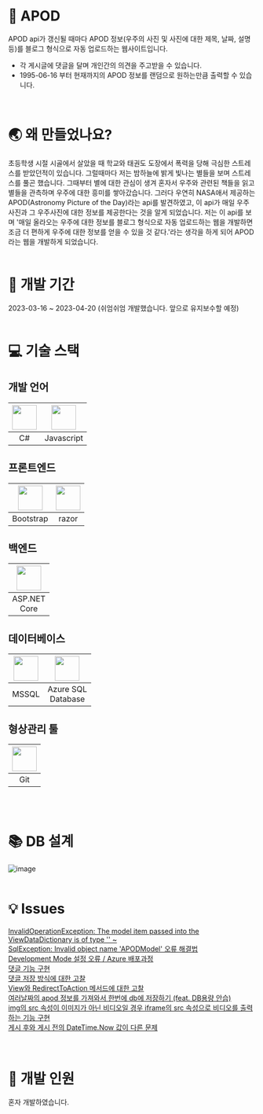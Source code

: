 # 🌌 APOD
APOD api가 갱신될 때마다 APOD 정보(우주의 사진 및 사진에 대한 제목, 날짜, 설명 등)를 블로그 형식으로 자동 업로드하는 웹사이트입니다.
* 각 게시글에 댓글을 달며 개인간의 의견을 주고받을 수 있습니다.
* 1995-06-16 부터 현재까지의 APOD 정보를 랜덤으로 원하는만큼 출력할 수 있습니다.
<br />

# 🌏 왜 만들었나요?
초등학생 시절 시골에서 살았을 때 학교와 태권도 도장에서 폭력을 당해 극심한 스트레스를 받았던적이 있습니다.
그럴때마다 저는 밤하늘에 밝게 빛나는 별들을 보며 스트레스를 풀곤 했습니다.
그때부터 별에 대한 관심이 생겨 혼자서 우주와 관련된 책들을 읽고 별들을 관측하며 우주에 대한 흥미를 쌓아갔습니다.
그러다 우연히 NASA애서 제공하는 APOD(Astronomy Picture of the Day)라는 api를 발견하였고, 이 api가 매일 우주사진과 그 우주사진에 대한 정보를 제공한다는 것을 알게 되었습니다.
저는 이 api를 보며 '매일 올라오는 우주에 대한 정보를 블로그 형식으로 자동 업로드하는 웹을 개발하면 조금 더 편하게 우주에 대한 정보를 얻을 수 있을 것 같다.'라는 생각을 하게 되어 APOD라는 웹을 개발하게 되었습니다.
<br />
<br />

# 📅 개발 기간
2023-03-16 ~ 2023-04-20 (쉬엄쉬엄 개발했습니다. 앞으로 유지보수할 예정)
<br />
<br />

# 💻 기술 스택
## 개발 언어
|<img src="https://user-images.githubusercontent.com/53690235/233387883-f05c0589-3f6e-4e6d-a3e9-ce31ac8deebc.png" width="50" height="50" />|<img src="https://user-images.githubusercontent.com/53690235/233387978-f454625b-6b12-449d-9f78-2efdbf6cf762.png" width="50" height="50" />|
|:---:|:---:|
|C#|Javascript|
## 프론트엔드
|<img src="https://user-images.githubusercontent.com/53690235/233388491-f21ba331-5dd9-41b6-9cf9-1da81ccc0f63.png" width="50" height="50" />|<img src="https://user-images.githubusercontent.com/53690235/233399068-02784351-26df-4724-b3af-b95c7a1a29fb.png" width="50" height="50" />|
|:---:|:---:|
|Bootstrap|razor|
## 백엔드
|<img src="https://user-images.githubusercontent.com/53690235/233393030-60cb263a-3a72-4307-8fd6-a99ffb43523b.png" width="50" height="50" />|
|:---:|
|ASP.NET <br/>Core|
## 데이터베이스
|<img src="https://user-images.githubusercontent.com/53690235/233382541-80335065-eddd-48f0-aef0-78865908f552.png" width="50" height="50" />|<img src="https://user-images.githubusercontent.com/53690235/233384512-ca8bc9ce-9546-4c82-8b5f-ce31d99a7146.png" width="50" height="50" />|
|:---:|:---:|
|MSSQL|Azure SQL <br /> Database|
## 형상관리 툴
|<img src="https://user-images.githubusercontent.com/53690235/233397733-4aebe3b5-2433-43ba-84a2-4aebb7bf0551.png" width="50" height="50" />|
|:---:|
|Git|
<br />
<br />

# 📚 DB 설계
![image](https://user-images.githubusercontent.com/53690235/233400752-4c89945a-0320-47ea-9d45-9fe88caa33e9.png)
<br />
<br />

# 💡 Issues
[InvalidOperationException: The model item passed into the ViewDataDictionary is of type '' ~](https://dong1936.tistory.com/34) <br />
[SqlException: Invalid object name 'APODModel' 오류 해결법](https://dong1936.tistory.com/35) <br />
[Development Mode 설정 오류 / Azure 배포과정](https://dong1936.tistory.com/37) <br />
[댓글 기능 구현](https://dong1936.tistory.com/46) <br />
[댓글 저장 방식에 대한 고찰](https://dong1936.tistory.com/47) <br />
[View와 RedirectToAction 메서드에 대한 고찰](https://dong1936.tistory.com/48) <br />
[여러날짜의 apod 정보를 가져와서 한번에 db에 저장하기 (feat. DB용량 안습)](https://dong1936.tistory.com/49) <br />
[img의 src 속성이 이미지가 아닌 비디오일 경우 iframe의 src 속성으로 비디오를 출력하는 기능 구현](https://dong1936.tistory.com/51) <br />
[게시 후와 게시 전의 DateTime.Now 값이 다른 문제](https://dong1936.tistory.com/52) <br />
<br />
<br />

# 🧑 개발 인원
혼자 개발하였습니다.
